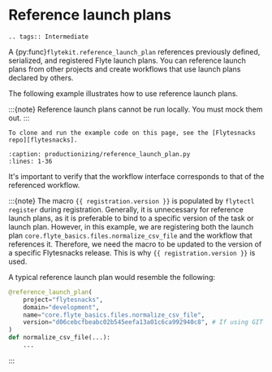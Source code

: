 # Reference launch plans

```{eval-rst}
.. tags:: Intermediate
```

A {py:func}`flytekit.reference_launch_plan` references previously defined, serialized, and registered Flyte launch plans. You can reference launch plans from other projects and create workflows that use launch plans declared by others.

The following example illustrates how to use reference launch plans.

:::{note}
Reference launch plans cannot be run locally. You must mock them out.
:::

```{note}
To clone and run the example code on this page, see the [Flytesnacks repo][flytesnacks].
```

```{rli} https://raw.githubusercontent.com/flyteorg/flytesnacks/69dbe4840031a85d79d9ded25f80397c6834752d/examples/productionizing/productionizing/reference_launch_plan.py
:caption: productionizing/reference_launch_plan.py
:lines: 1-36
```

It's important to verify that the workflow interface corresponds to that of the referenced workflow.

:::{note}
The macro `{{ registration.version }}` is populated by `flytectl register` during registration.
Generally, it is unnecessary for reference launch plans, as it is preferable to bind to a specific version of the task or launch plan.
However, in this example, we are registering both the launch plan `core.flyte_basics.files.normalize_csv_file` and the workflow that references it.
Therefore, we need the macro to be updated to the version of a specific Flytesnacks release.
This is why `{{ registration.version }}` is used.

A typical reference launch plan would resemble the following:

```python
@reference_launch_plan(
    project="flytesnacks",
    domain="development",
    name="core.flyte_basics.files.normalize_csv_file",
    version="d06cebcfbeabc02b545eefa13a01c6ca992940c8", # If using GIT for versioning OR 0.16.0, if semver
)
def normalize_csv_file(...):
    ...
```
:::

[flytesnacks]: https://github.com/flyteorg/flytesnacks/tree/master/examples/productionizing/
